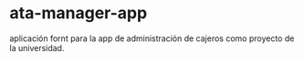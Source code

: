 # ata-manager-app
aplicación fornt para la app de administración de cajeros como proyecto de la universidad.

